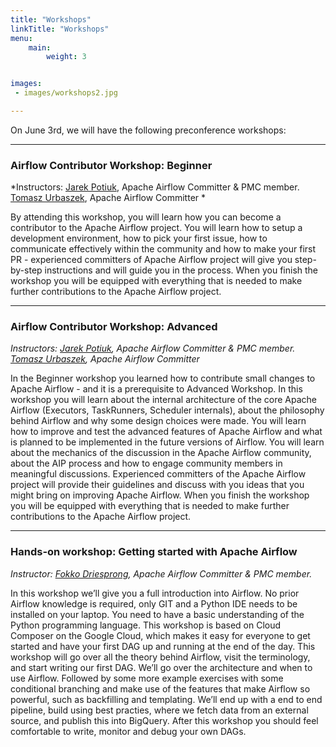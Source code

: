 ```yaml
---
title: "Workshops"
linkTitle: "Workshops"
menu:
    main:
        weight: 3


images:
 - images/workshops2.jpg

---
```


On June 3rd, we will have the following preconference workshops:

---

### Airflow Contributor Workshop: Beginner
*Instructors: [Jarek Potiuk](https://github.com/potiuk), Apache Airflow Committer & PMC member. [Tomasz Urbaszek](https://github.com/nuclearpinguin), Apache Airflow Committer *

By attending this workshop, you will learn how you can become a contributor to the Apache Airflow project. You will learn how to setup a development environment, how to pick your first issue, how to communicate effectively within the community and how to make your first PR - experienced committers of Apache Airflow project will give you step-by-step instructions and will guide you in the process. When you finish the workshop you will be equipped with everything that is needed to make further contributions to the Apache Airflow project.

---

### Airflow Contributor Workshop: Advanced
*Instructors: [Jarek Potiuk](https://github.com/potiuk), Apache Airflow Committer & PMC member. [Tomasz Urbaszek](https://github.com/nuclearpinguin), Apache Airflow Committer*  

In the Beginner workshop you learned how to contribute small changes to Apache Airflow - and it is a prerequisite to Advanced Workshop. In this workshop you will learn about the internal architecture of the core Apache Airflow (Executors, TaskRunners, Scheduler internals), about the philosophy behind Airflow and why some design choices were made. You will learn how to improve and test the advanced features of Apache Airflow and what is planned to be implemented in the future versions of Airflow. You will learn about the mechanics of the discussion in the Apache Airflow community, about the AIP process and how to engage community members in meaningful discussions. Experienced committers of the Apache Airflow project will provide their guidelines and discuss with you ideas that you might bring on improving Apache Airflow. When you finish the workshop you will be equipped with everything that is needed to make further contributions to the Apache Airflow project.  

---
 
### Hands-on workshop: Getting started with Apache Airflow 
*Instructor: [Fokko Driesprong](https://github.com/Fokko), Apache Airflow Committer & PMC member.*  

In this workshop we’ll give you a full introduction into Airflow. No prior Airflow knowledge is required, only GIT and a Python IDE needs to be installed on your laptop. You need to have a basic understanding of the Python programming language. This workshop is based on Cloud Composer on the Google Cloud, which makes it easy for everyone to get started and have your first DAG up and running at the end of the day. This workshop will go over all the theory behind Airflow, visit the terminology, and start writing our first DAG. We’ll go over the architecture and when to use Airflow. Followed by some more example exercises with some conditional branching and make use of the features that make Airflow so powerful, such as backfilling and templating. We’ll end up with a end to end pipeline, build using best practies, where we fetch data from an external source, and publish this into BigQuery. After this workshop you should feel comfortable to write, monitor and debug your own DAGs.  
